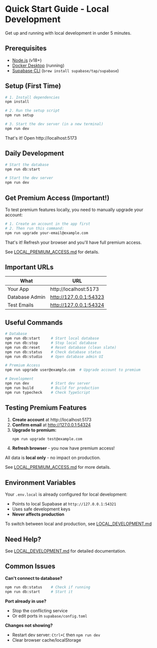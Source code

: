 # Quick Start Guide - Local Development

Get up and running with local development in under 5 minutes.

## Prerequisites

- [Node.js](https://nodejs.org/) (v18+)
- [Docker Desktop](https://www.docker.com/products/docker-desktop) (running)
- [Supabase CLI](https://supabase.com/docs/guides/cli) (`brew install supabase/tap/supabase`)

## Setup (First Time)

```bash
# 1. Install dependencies
npm install

# 2. Run the setup script
npm run setup

# 3. Start the dev server (in a new terminal)
npm run dev
```

That's it! Open http://localhost:5173

## Daily Development

```bash
# Start the database
npm run db:start

# Start the dev server
npm run dev
```

## Get Premium Access (Important!)

To test premium features locally, you need to manually upgrade your account:

```bash
# 1. Create an account in the app first
# 2. Then run this command:
npm run upgrade your-email@example.com
```

That's it! Refresh your browser and you'll have full premium access.

See [LOCAL_PREMIUM_ACCESS.md](./LOCAL_PREMIUM_ACCESS.md) for details.

## Important URLs

| What | URL |
|------|-----|
| Your App | http://localhost:5173 |
| Database Admin | http://127.0.0.1:54323 |
| Test Emails | http://127.0.0.1:54324 |

## Useful Commands

```bash
# Database
npm run db:start     # Start local database
npm run db:stop      # Stop local database
npm run db:reset     # Reset database (clean slate)
npm run db:status    # Check database status
npm run db:studio    # Open database admin UI

# Premium Access
npm run upgrade user@example.com  # Upgrade account to premium

# Development
npm run dev          # Start dev server
npm run build        # Build for production
npm run typecheck    # Check TypeScript
```

## Testing Premium Features

1. **Create account** at http://localhost:5173
2. **Confirm email** at http://127.0.0.1:54324
3. **Upgrade to premium:**
   ```bash
   npm run upgrade test@example.com
   ```
4. **Refresh browser** - you now have premium access!

All data is **local only** - no impact on production.

See [LOCAL_PREMIUM_ACCESS.md](./LOCAL_PREMIUM_ACCESS.md) for more details.

## Environment Variables

Your `.env.local` is already configured for local development:
- Points to local Supabase at `http://127.0.0.1:54321`
- Uses safe development keys
- **Never affects production**

To switch between local and production, see [LOCAL_DEVELOPMENT.md](./LOCAL_DEVELOPMENT.md)

## Need Help?

See [LOCAL_DEVELOPMENT.md](./LOCAL_DEVELOPMENT.md) for detailed documentation.

## Common Issues

**Can't connect to database?**
```bash
npm run db:status    # Check if running
npm run db:start     # Start it
```

**Port already in use?**
- Stop the conflicting service
- Or edit ports in `supabase/config.toml`

**Changes not showing?**
- Restart dev server: `Ctrl+C` then `npm run dev`
- Clear browser cache/localStorage
